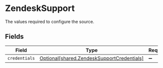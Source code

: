 # ZendeskSupport

The values required to configure the source.


## Fields

| Field                                                                                          | Type                                                                                           | Required                                                                                       | Description                                                                                    |
| ---------------------------------------------------------------------------------------------- | ---------------------------------------------------------------------------------------------- | ---------------------------------------------------------------------------------------------- | ---------------------------------------------------------------------------------------------- |
| `credentials`                                                                                  | [Optional[shared.ZendeskSupportCredentials]](../../models/shared/zendesksupportcredentials.md) | :heavy_minus_sign:                                                                             | N/A                                                                                            |